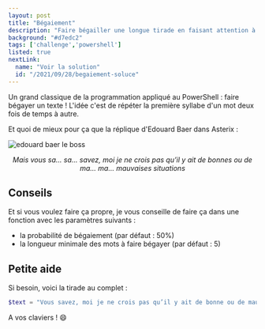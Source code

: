```yaml
---
layout: post
title: "Bégaiement"
description: "Faire bégailler une longue tirade en faisant attention à la longueur des mots et aux syllabes"
background: "#d7edc2"
tags: ['challenge','powershell']
listed: true
nextLink:
  name: "Voir la solution"
  id: "/2021/09/28/begaiement-soluce"
---
```


Un grand classique de la programmation appliqué au PowerShell : faire bégayer un texte !
L'idée c'est de répéter la première syllabe d'un mot deux fois de temps à autre.

Et quoi de mieux pour ça que la réplique d'Edouard Baer dans Asterix :

![edouard baer le boss](https://c.tenor.com/3J9KbV6Gt1sAAAAC/asterix-obelix.gif)

<div style="text-align: center">
  <i> Mais vous sa… sa… savez, moi je ne crois pas qu’il y ait de bonnes ou de ma… ma… mauvaises situations</i>
</div>

## Conseils

Et si vous voulez faire ça propre, je vous conseille de faire ça dans une fonction avec les paramètres suivants :
  - la probabilité de bégaiement (par défaut : 50%)
  - la longueur minimale des mots à faire bégayer (par défaut : 5)

## Petite aide

Si besoin, voici la tirade au complet : 

```powershell
$text = "Vous savez, moi je ne crois pas qu’il y ait de bonne ou de mauvaise situation. Moi, si je devais résumer ma vie aujourd’hui avec vous, je dirais que c’est d’abord des rencontres. Des gens qui m’ont tendu la main, peut-être à un moment où je ne pouvais pas, où j’étais seul chez moi. Et c’est assez curieux de se dire que les hasards, les rencontres forgent une destinée… Parce que quand on a le goût de la chose, quand on a le goût de la chose bien faite, le beau geste, parfois on ne trouve pas l’interlocuteur en face je dirais, le miroir qui vous aide à avancer. Alors ça n’est pas mon cas, comme je disais là, puisque moi au contraire, j’ai pu : et je dis merci à la vie, je lui dis merci, je chante la vie, je danse la vie… je ne suis qu’amour ! Et finalement, quand beaucoup de gens aujourd’hui me disent « Mais comment fais-tu pour avoir cette humanité ? », et bien je leur réponds très simplement, je leur dis que c’est ce goût de l’amour ce goût donc qui m’a poussé aujourd’hui à entreprendre une construction mécanique, mais demain qui sait ? Peut-être simplement à me mettre au service de la communauté, à faire le don, le don de soi…"
```

A vos claviers ! 😄